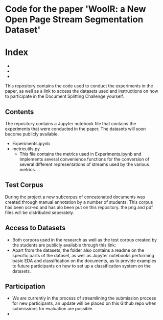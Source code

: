 # Code for the paper 'WooIR: a New Open Page Stream Segmentation Dataset'

# Index
  -
  -
  -


This repository contains the code used to conduct the experiments in the paper, as well as a link to access the
datasets used and instructions on how to participate in the Document Splitting Challenge yourself.

## Contents
The repository contains a Jupyter notebook file that contains the experiments that were conducted in the paper. The datasets will soon become publicly available.

- Experiments.ipynb
- metricutils.py
  - This file contains the metrics used in Experiments.ipynb and implements several convenience functions for the 
    conversion of several different representations of streams used by the various metrics.

## Test Corpus

During the project a new subcorpus of concatenated documents was created through manual annotation by a number of students. This corpus has been ocr-ed and has alo been put on this repository. the png and pdf files will be distributed seperately.

## Access to Datasets

- Both corpora used in the research as well as the test corpus created by the students are publicly available through this link:
- Apart from the datasets, the folder also contains a readme on the specific parts of the dataset, as well as Jupyter notebooks performing basic EDA and classification on the documents, as to provide examples to future participants on how to set up a classification system on the datasets.

## Participation

- We are currently in the process of streamlining the submission process for new participants, an update will be placed on this Github repo when submissions for evaluation are possible.
-
